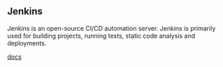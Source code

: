 ## Jenkins

Jenkins is an open-source CI/CD automation server. Jenkins is primarily used for building projects, running tests, static code analysis and deployments.

[docs](https://www.jenkins.io/doc/book/)

